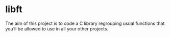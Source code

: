 # libft
The aim of this project is to code a C library regrouping usual functions that you’ll be allowed to use in all your other projects.
